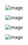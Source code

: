 ![image](https://github.com/expertcloudconsultant/alexa-skill/assets/69172523/5f0fb794-f4bb-4734-b31e-2f4cc20eeaf3)



![image](https://github.com/expertcloudconsultant/alexa-skill/assets/69172523/008c2bac-d157-4058-8c82-60d847cae2b3)


![image](https://github.com/expertcloudconsultant/alexa-skill/assets/69172523/6972d332-d460-473d-9b9b-371f9ae03267)

![image](https://github.com/expertcloudconsultant/alexa-skill/assets/69172523/2a927808-4a18-4f9c-b61d-2ce347f4d511)

